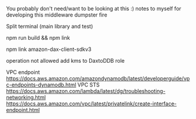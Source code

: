You probably don't need/want to be looking at this :) notes to myself for developing this middleware dumpster fire


Split terminal (main library and test)

npm run build && npm link

npm link amazon-dax-client-sdkv3

operation not allowed add kms to DaxtoDDB role

VPC endpoint https://docs.aws.amazon.com/amazondynamodb/latest/developerguide/vpc-endpoints-dynamodb.html
VPC STS https://docs.aws.amazon.com/lambda/latest/dg/troubleshooting-networking.html
https://docs.aws.amazon.com/vpc/latest/privatelink/create-interface-endpoint.html